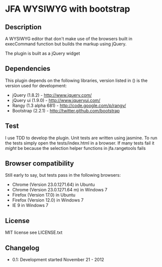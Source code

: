 JFA WYSIWYG with bootstrap
==========================

Description
-----------
A WYSIWYG editor that don't make use of the browsers built in execCommand function
but builds the markup using jQuery.

The plugin is built as a jQuery widget

Dependencies
------------

This plugin depends on the following libraries, version listed in () is the version
used for development:

* jQuery (1.8.2) - http://www.jquery.com/
* jQuery ui (1.9.0) - http://www.jqueryui.com/
* Rangy (1.3 alpha 681) - http://code.google.com/p/rangy/
* Bootstrap (2.2.1) - http://twitter.github.com/bootstrap

Test
----
I use TDD to develop the plugin. Unit tests are written using jasmine.
To run the tests simply open the tests/index.html in a browser. If many 
tests fail it *might* be because the selection helper functions in
jfa.rangetools fails

Browser compatibility
---------------------
Still early to say, but tests pass in the following browsers:

* Chrome (Version 23.0.1271.64) in Ubuntu
* Chrome (Version 23.0.1271.64 m) in Windows 7
* Firefox (Version 17.0) in Ubuntu
* Firefox (Version 12.0) in Windows 7
* IE 9 in Windows 7

License
-------

MIT license see LICENSE.txt


Changelog
---------
* 0.1: Development started November 21 - 2012
